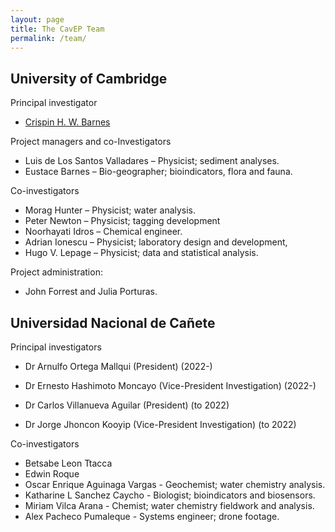 ```yaml
---
layout: page
title: The CavEP Team
permalink: /team/
---
```


## University of Cambridge

Principal investigator
* <a href="https://www.phy.cam.ac.uk/directory/barnesc">Crispin H. W. Barnes</a>
  
Project managers and co-Investigators
* Luis de Los Santos Valladares – Physicist; sediment analyses. 
* Eustace Barnes – Bio-geographer; bioindicators, flora and fauna.

Co-investigators
* Morag Hunter – Physicist; water analysis.
* Peter Newton – Physicist; tagging development
* Noorhayati Idros – Chemical engineer.
* Adrian Ionescu – Physicist; laboratory design and development, 
* Hugo V. Lepage – Physicist; data and statistical analysis.

Project administration:
* John Forrest and Julia Porturas.


## Universidad Nacional de Cañete

Principal investigators
* Dr Arnulfo Ortega Mallqui (President) (2022-)
* Dr Ernesto Hashimoto Moncayo (Vice-President Investigation) (2022-)

* Dr Carlos Villanueva Aguilar (President) (to 2022)
* Dr Jorge Jhoncon Kooyip (Vice-President Investigation) (to 2022)
  
Co-investigators
* Betsabe Leon Ttacca
* Edwin Roque
* Oscar Enrique Aguinaga Vargas - Geochemist; water chemistry analysis.
* Katharine L Sanchez Caycho - Biologist; bioindicators and biosensors.
* Miriam Vilca Arana - Chemist; water chemistry fieldwork and analysis.
* Alex Pacheco Pumaleque - Systems engineer; drone footage.
